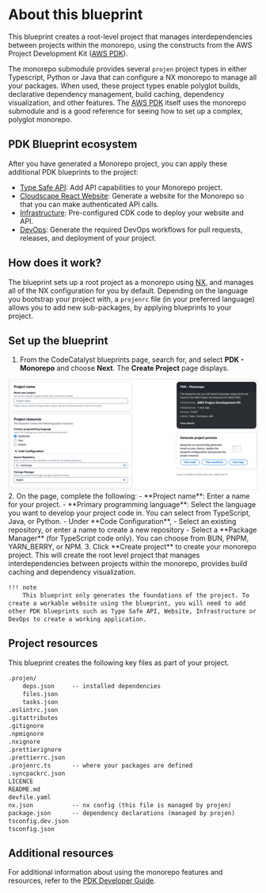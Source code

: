 # About this blueprint

This blueprint creates a root-level project that manages interdependencies between projects within the monorepo, using the constructs from the AWS Project Development Kit ([AWS PDK](https://aws.github.io/aws-pdk/)).

The monorepo submodule provides several `projen` project types in either Typescript, Python or Java that can configure a NX monorepo to manage all your packages. When used, these project types enable polyglot builds, declarative dependency management, build caching, dependency visualization, and other features. The [AWS PDK](https://aws.github.io/aws-pdk/) itself uses the monorepo submodule and is a good reference for seeing how to set up a complex, polyglot monorepo.

## PDK Blueprint ecosystem

After you have generated a Monorepo project, you can apply these additional PDK blueprints to the project:

- [Type Safe API](/blueprints/type-safe-api/README.md): Add API capabilities to your Monorepo project.
- [Cloudscape React Website](/blueprints/cloudscape-react-website/README.md): Generate a website for the Monorepo so that you can make authenticated API calls.
- [Infrastructure](/blueprints/infra/README.md): Pre-configured CDK code to deploy your website and API.
- [DevOps](/blueprints/devops/README.md): Generate the required DevOps workflows for pull requests, releases, and deployment of your project.

## How does it work?

The blueprint sets up a root project as a monorepo using [NX](https://nx.dev/getting-started/intro), and manages all of the NX configuration for you by default. Depending on the language you bootstrap your project with, a `projenrc` file (in your preferred language) allows you to add new sub-packages, by applying blueprints to your project.

## Set up the blueprint

1. From the CodeCatalyst blueprints page, search for, and select **PDK - Monorepo** and choose **Next**. The **Create Project** page displays.
<img src="https://github.com/awslabs/codecatalyst-blueprints-for-aws-pdk/blob/main/blueprints/monorepo/assets/create-pdk-monorepo.png?raw=true"/>
2. On the page, complete the following:
    - **Project name**: Enter a name for your project.
    - **Primary programming language**: Select the language you want to develop your project code in. You can select from TypeScript, Java, or Python.
    - Under **Code Configuration**,
        - Select an existing repository, or enter a name to create a new repository
        - Select a **Package Manager** (for TypeScript code only). You can choose from BUN, PNPM, YARN_BERRY, or NPM.
3. Click **Create project** to create your monorepo project. This will create the root level project that manages interdependencies between projects within the monorepo, provides build caching and dependency visualization.

    !!! note
        This blueprint only generates the foundations of the project. To create a workable website using the blueprint, you will need to add other PDK blueprints such as Type Safe API, Website, Infrastructure or DevOps to create a working application.

## Project resources

This blueprint creates the following key files as part of your project.

```text
.projen/   
    deps.json     -- installed dependencies
    files.json    
    tasks.json    
.eslintrc.json    
.gitattributes    
.gitignore        
.npmignore        
.nxignore         
.prettierignore   
.prettierrc.json  
.projenrc.ts      -- where your packages are defined
.syncpackrc.json  
LICENCE           
README.md         
devfile.yaml      
nx.json           -- nx config (this file is managed by projen)
package.json      -- dependency declarations (managed by projen)
tsconfig.dev.json 
tsconfig.json
```

## Additional resources

For additional information about using the monorepo features and resources, refer to the [PDK Developer Guide](https://aws.github.io/aws-pdk/developer_guides/monorepo/index.html).